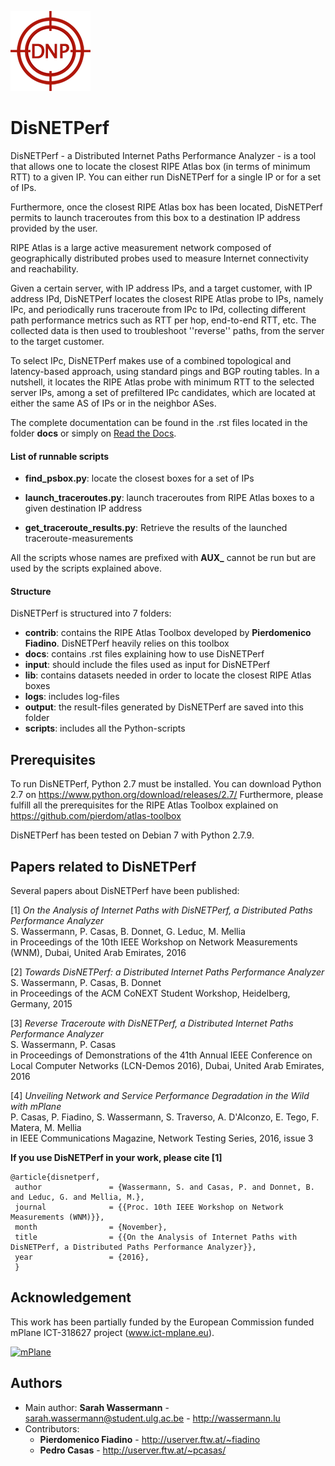![DisNETPerf](https://raw.githubusercontent.com/SAWassermann/DisNETPerf/master/DNP_128.png)

DisNETPerf
==============
DisNETPerf - a Distributed Internet Paths Performance Analyzer - is a tool that allows one to locate the closest RIPE Atlas box (in terms of minimum RTT) to a given IP. You can either run DisNETPerf for a single IP or for a set of IPs.

Furthermore, once the closest RIPE Atlas box has been located, DisNETPerf permits to launch traceroutes from this box to a destination IP address provided by the user.

RIPE Atlas is a large active measurement network composed of geographically distributed probes used to measure Internet connectivity and reachability.

Given a certain server, with IP address IPs, and a target customer, with IP address IPd, DisNETPerf locates the closest RIPE Atlas probe to IPs, namely IPc, and periodically runs traceroute from IPc to IPd, collecting different path performance metrics such as RTT per hop, end-to-end RTT, etc. The collected data is then used to troubleshoot ''reverse'' paths, from the server to the target customer.

To select IPc, DisNETPerf makes use of a combined topological and latency-based approach, using standard pings and BGP routing tables. In a nutshell, it locates the RIPE Atlas probe with minimum RTT to the selected server IPs, among a set of prefiltered IPc candidates, which are located at either the same AS of IPs or in the neighbor ASes.

The complete documentation can be found in the .rst files located in the folder **docs** or simply on [Read the Docs](http://disnetperf.readthedocs.io/en/latest/index.html).
#### List of runnable scripts

- **find_psbox.py**: locate the closest boxes for a set of IPs
 
- **launch_traceroutes.py**: launch traceroutes from RIPE Atlas boxes to a given destination IP address

- **get_traceroute_results.py**: Retrieve the results of the launched traceroute-measurements

All the scripts whose names are prefixed with **AUX_** cannot be run but are used by the scripts explained above.

#### Structure

DisNETPerf is structured into 7 folders:
- **contrib**: contains the RIPE Atlas Toolbox developed by **Pierdomenico Fiadino**. DisNETPerf heavily relies on this toolbox
- **docs**: contains .rst files explaining how to use DisNETPerf
- **input**: should include the files used as input for DisNETPerf
- **lib**: contains datasets needed in order to locate the closest RIPE Atlas boxes
- **logs**: includes log-files
- **output**: the result-files generated by DisNETPerf are saved into this folder
- **scripts**: includes all the Python-scripts

Prerequisites
-------------
To run DisNETPerf, Python 2.7 must be installed. You can download Python 2.7 on <https://www.python.org/download/releases/2.7/>
Furthermore, please fulfill all the prerequisites for the RIPE Atlas Toolbox explained on <https://github.com/pierdom/atlas-toolbox>

DisNETPerf has been tested on Debian 7 with Python 2.7.9.

Papers related to DisNETPerf
----------------------------
Several papers about DisNETPerf have been published:

[1] *On the Analysis of Internet Paths with DisNETPerf, a Distributed Paths Performance Analyzer*   
S. Wassermann, P. Casas, B. Donnet, G. Leduc, M. Mellia   
in Proceedings of the 10th IEEE Workshop on Network Measurements (WNM), Dubai, United Arab Emirates, 2016

[2] *Towards DisNETPerf: a Distributed Internet Paths Performance Analyzer*   
S. Wassermann, P. Casas, B. Donnet   
in Proceedings of the ACM CoNEXT Student Workshop, Heidelberg, Germany, 2015

[3] *Reverse Traceroute with DisNETPerf, a Distributed Internet Paths Performance Analyzer*   
S. Wassermann, P. Casas   
in Proceedings of Demonstrations of the 41th Annual IEEE Conference on Local Computer Networks (LCN-Demos 2016), Dubai, United Arab Emirates, 2016

[4] *Unveiling Network and Service Performance Degradation in the Wild with mPlane*   
P. Casas, P. Fiadino, S. Wassermann, S. Traverso, A. D'Alconzo, E. Tego, F. Matera, M. Mellia   
in IEEE Communications Magazine, Network Testing Series, 2016, issue 3

**If you use DisNETPerf in your work, please cite [1]** 

```
@article{disnetperf,
 author               = {Wassermann, S. and Casas, P. and Donnet, B. and Leduc, G. and Mellia, M.}, 
 journal              = {{Proc. 10th IEEE Workshop on Network Measurements (WNM)}}, 
 month                = {November}, 
 title                = {{On the Analysis of Internet Paths with DisNETPerf, a Distributed Paths Performance Analyzer}}, 
 year                 = {2016}, 
 }
 ```

Acknowledgement
---------------

This work has been partially funded by the European Commission 
funded mPlane ICT-318627 project (www.ict-mplane.eu).

[![mPlane](http://www.ict-mplane.eu/sites/default/files//public/mplane_final_256x_0.png)](http://www.ict-mplane.eu/)

Authors
-------

* Main author: **Sarah Wassermann** -  <sarah.wassermann@student.ulg.ac.be> - <http://wassermann.lu>
* Contributors: 
    * **Pierdomenico Fiadino** - <http://userver.ftw.at/~fiadino>
    * **Pedro Casas** - <http://userver.ftw.at/~pcasas/>
